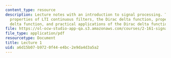```yaml
---
content_type: resource
description: Lecture notes with an introduction to signal processing. Topics include
  properties of LTI continuous filters, the Dirac delta function, properties of the
  delta function, and practical applications of the Dirac delta function.
file: https://ol-ocw-studio-app-qa.s3.amazonaws.com/courses/2-161-signal-processing-continuous-and-discrete-fall-2008/a6d15b07b9720f44e4bc2e9da4d3a5a2_lecture_01.pdf
file_type: application/pdf
resourcetype: Document
title: Lecture 1
uid: a6d15b07-b972-0f44-e4bc-2e9da4d3a5a2
---
```

